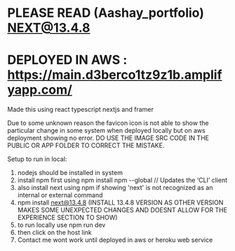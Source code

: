 # PLEASE READ   (Aashay_portfolio) NEXT@13.4.8
# DEPLOYED IN AWS : https://main.d3berco1tz9z1b.amplifyapp.com/ 
Made this using react typescript nextjs and framer

Due to some unknown reason the favicon icon is not able to show the particular change in some system when deployed locally but on aws deployment showing no error.
DO USE THE IMAGE SRC CODE IN THE PUBLIC OR APP FOLDER TO CORRECT THE MISTAKE.

Setup to run in local:
1) nodejs should be installed in system
2) install npm first using npm install npm --global // Updates the ‘CLI’ client
3) also install next using npm if showing 'next' is not recognized as an internal or external command
4) npm install next@13.4.8 (INSTALL 13.4.8 VERSION AS OTHER VERSION MAKES SOME UNEXPECTED CHANGES AND DOESNT ALLOW FOR THE EXPERIENCE SECTION TO SHOW)
5) to run locally use npm run dev
6) then click on the host link
7) Contact me wont work until deployed in aws or heroku web service
